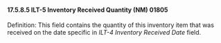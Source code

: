 #### 17.5.8.5 ILT-5 Inventory Received Quantity (NM) 01805

Definition: This field contains the quantity of this inventory item that was received on the date specific in _ILT-4 Inventory Received Date_ field.
